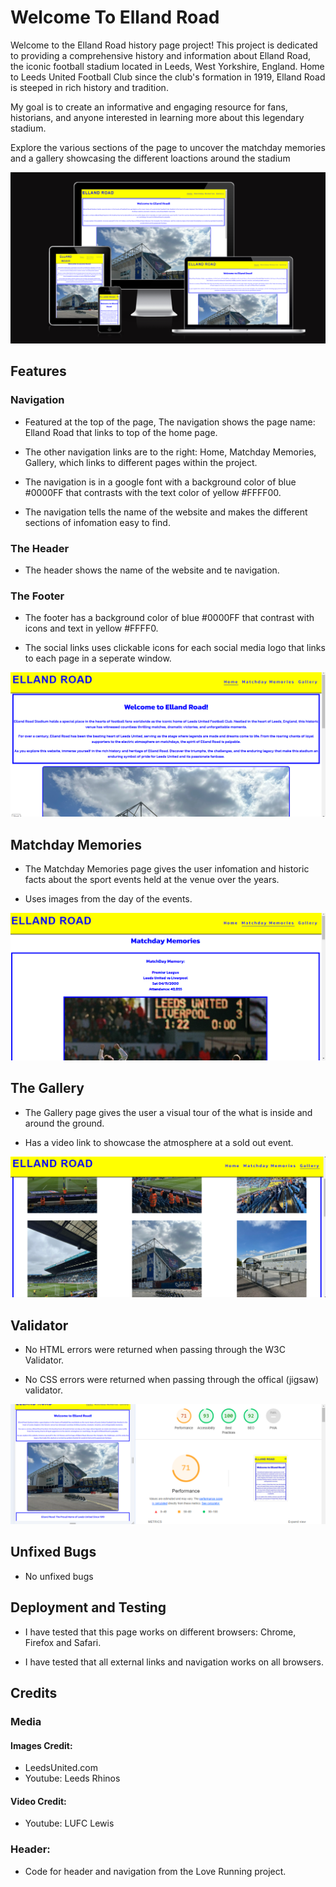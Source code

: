 # Welcome To Elland Road

Welcome to the Elland Road history page project! This project is dedicated to providing a comprehensive history and information about Elland Road, the iconic football stadium located in Leeds, West Yorkshire, England. Home to Leeds United Football Club since the club's formation in 1919, Elland Road is steeped in rich history and tradition.

My goal is to create an informative and engaging resource for fans, historians, and anyone interested in learning more about this legendary stadium.

Explore the various sections of the page to uncover the matchday memories and a gallery showcasing the different loactions around the stadium

![Am I Responsive Screenshot](assets/website-images/am-i-responsive-new.png)

## Features

### Navigation
- Featured at the top of the page, The navigation shows the page name: Elland Road that links to top of the home page.

- The other navigation links are to the right: Home, Matchday Memories, Gallery, which links to different pages within the project.

- The navigation is in a google font with a background color of blue #0000FF that contrasts with the text color of yellow #FFFF00. 

-  The navigation tells the name of the website and makes the different sections of infomation easy to find.  


### The Header

- The header shows the name of the website and te navigation. 

### The Footer
- The footer has a background color of blue #0000FF that contrast with icons and text in yellow #FFFF0.

- The social links uses clickable icons for each social media logo that links to each page in a seperate window. 

![Header Screenshot](assets/website-images/home-new.png)

## Matchday Memories

- The Matchday Memories page gives the user infomation and historic facts about the sport events held at the venue over the years. 

- Uses images from the day of the events.

![Matchday Memories Screenshot](assets/website-images/matchday-mems-new.png)


## The Gallery

- The Gallery page gives the user a visual tour of the what is inside and around the ground.

- Has a video link to showcase the atmosphere at a sold out event.

![Gallery Screenshot](assets/website-images/gallery-new.png)

## Validator

- No HTML errors were returned when passing through the W3C Validator.

- No CSS errors were returned when passing through the offical (jigsaw) validator.

![Lighthouse Screenshot](assets/website-images/lighthouse-new.png)

## Unfixed Bugs
- No unfixed bugs 

## Deployment and Testing
- I have tested that this page works on different browsers: Chrome, Firefox and Safari.

- I have tested that all external links and navigation works on all browsers.
## Credits

### Media

#### Images Credit:
- LeedsUnited.com
- Youtube: Leeds Rhinos

#### Video Credit:
- Youtube: LUFC Lewis

### Header:
- Code for header and navigation from the Love Running project.








